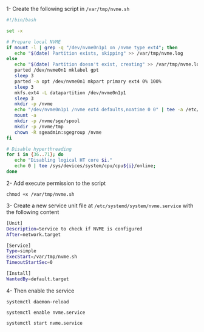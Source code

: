 1- Create the following script in `/var/tmp/nvme.sh`

```sh
#!/bin/bash

set -x

# Prepare local NVME
if mount -l | grep -q "/dev/nvme0n1p1 on /nvme type ext4"; then
   echo "$(date) Partition exists, skipping" >> /var/tmp/nvme.log
else
   echo "$(date) Partition doesn't exist, creating" >> /var/tmp/nvme.log
   parted /dev/nvme0n1 mklabel gpt
   sleep 3
   parted -a opt /dev/nvme0n1 mkpart primary ext4 0% 100%
   sleep 3
   mkfs.ext4 -L datapartition /dev/nvme0n1p1
   sleep 3
   mkdir -p /nvme
   echo "/dev/nvme0n1p1 /nvme ext4 defaults,noatime 0 0" | tee -a /etc/fstab
   mount -a
   mkdir -p /nvme/sge/spool
   mkdir -p /nvme/tmp
   chown -R sgeadmin:sgegroup /nvme
fi

# Disable hyperthreading
for i in {36..71}; do
   echo "Disabling logical HT core $i."
   echo 0 | tee /sys/devices/system/cpu/cpu${i}/online;
done
```
2- Add execute permission to the script

`chmod +x /var/tmp/nvme.sh`

3- Create a new service unit file at `/etc/systemd/system/nvme.service` with the following content

```sh
[Unit]
Description=Service to check if NVME is configured
After=network.target

[Service]
Type=simple
ExecStart=/var/tmp/nvme.sh
TimeoutStartSec=0

[Install]
WantedBy=default.target
```

4- Then enable the service

`systemctl daemon-reload`

`systemctl enable nvme.service`

`systemctl start nvme.service`
